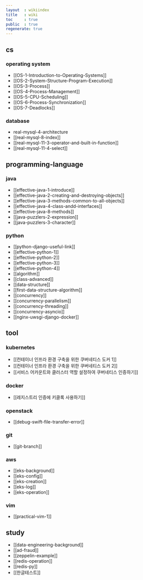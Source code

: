```yaml
---
layout  : wikiindex
title   : wiki
toc     : true
public  : true
regenerate: true
---
```


## cs

### operating system

* [[OS-1-Introduction-to-Operating-Systems]]
* [[OS-2-System-Structure-Program-Execution]]
* [[OS-3-Process]]
* [[OS-4-Process-Management]]
* [[OS-5-CPU-Scheduling]]
* [[OS-6-Process-Synchronization]]
* [[OS-7-Deadlocks]]

### database

* real-mysql-4-architecture
* [[real-mysql-8-index]]
* [[real-mysql-11-3-operator-and-built-in-function]]
* [[real-mysql-11-4-select]]

## programming-language

### java

* [[effective-java-1-introduce]]
* [[effective-java-2-creating-and-destroying-objects]]
* [[effective-java-3-methods-common-to-all-objects]]
* [[effective-java-4-class-andd-interfaces]]
* [[effective-java-8-methods]]
* [[java-puzzlers-2-expression]]
* [[java-puzzlers-3-character]]

### python

* [[python-django-useful-link]]
* [[effective-python-1]]
* [[effective-python-2]]
* [[effective-python-3]]
* [[effective-python-4]]
* [[algorithm]]
* [[class-advanced]]
* [[data-structure]] 
* [[first-data-structure-algorithm]]
* [[concurrency]]
* [[concurrency-parallelism]]
* [[concurrency-threading]]
* [[concurrency-asyncio]]
* [[nginx-uwsgi-django-docker]]

## tool

### kubernetes

* [[컨테이너 인프라 환경 구축을 위한 쿠버네티스 도커 1]]
* [[컨테이너 인프라 환경 구축을 위한 쿠버네티스 도커 2]]
* [[서비스 어카운트와 클러스터 역할 설정하여 쿠버네티스 인증하기]]

### docker

* [[레지스트리 인증에 키클록 사용하기]]

### openstack

* [[debug-swift-file-transfer-error]]
 
### git

* [[git-branch]]

### aws

* [[eks-background]]
* [[eks-config]]
* [[eks-creation]]
* [[eks-log]]
* [[eks-operation]] 

### vim

* [[practical-vim-1]]

## study

* [[data-engineering-background]]
* [[ad-fraud]]
* [[zeppelin-example]]
* [[redis-operation]]
* [[redis-py]]
* [[한글테스트]]
